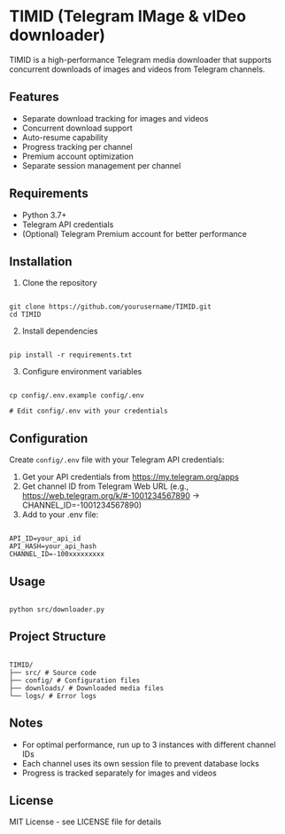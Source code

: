 # TIMID (Telegram IMage & vIDeo downloader)

TIMID is a high-performance Telegram media downloader that supports concurrent downloads of images and videos from Telegram channels.

## Features

- Separate download tracking for images and videos
- Concurrent download support
- Auto-resume capability
- Progress tracking per channel
- Premium account optimization
- Separate session management per channel

## Requirements

- Python 3.7+
- Telegram API credentials
- (Optional) Telegram Premium account for better performance

## Installation

1. Clone the repository
```

git clone https://github.com/yourusername/TIMID.git
cd TIMID

```

2. Install dependencies
```

pip install -r requirements.txt

```

3. Configure environment variables
```

cp config/.env.example config/.env

# Edit config/.env with your credentials

```


## Configuration

Create `config/.env` file with your Telegram API credentials:

1. Get your API credentials from https://my.telegram.org/apps
2. Get channel ID from Telegram Web URL (e.g., https://web.telegram.org/k/#-1001234567890 → CHANNEL_ID=-1001234567890)
3. Add to your .env file:

```

API_ID=your_api_id
API_HASH=your_api_hash
CHANNEL_ID=-100xxxxxxxxx

```

## Usage

```

python src/downloader.py

```

## Project Structure

```

TIMID/
├── src/ # Source code
├── config/ # Configuration files
├── downloads/ # Downloaded media files
└── logs/ # Error logs

```

## Notes

- For optimal performance, run up to 3 instances with different channel IDs
- Each channel uses its own session file to prevent database locks
- Progress is tracked separately for images and videos

## License

MIT License - see LICENSE file for details
```
